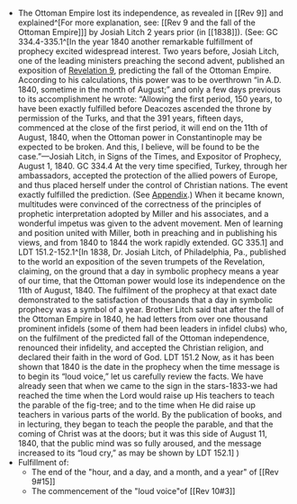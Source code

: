 - The Ottoman Empire lost its independence, as revealed in [[Rev 9]] and explained^[For more explanation, see: [[Rev 9 and the fall of the Ottoman Empire]]] by Josiah Litch 2 years prior (in [[1838]]). (See: GC 334.4-335.1^[In the year 1840 another remarkable fulfillment of prophecy excited widespread interest. Two years before, Josiah Litch, one of the leading ministers preaching the second advent, published an exposition of [Revelation 9](1965.62927), predicting the fall of the Ottoman Empire. According to his calculations, this power was to be overthrown “in A.D. 1840, sometime in the month of August;” and only a few days previous to its accomplishment he wrote: “Allowing the first period, 150 years, to have been exactly fulfilled before Deacozes ascended the throne by permission of the Turks, and that the 391 years, fifteen days, commenced at the close of the first period, it will end on the 11th of August, 1840, when the Ottoman power in Constantinople may be expected to be broken. And this, I believe, will be found to be the case.”—Josiah Litch, in Signs of the Times, and Expositor of Prophecy, August 1, 1840. GC 334.4
At the very time specified, Turkey, through her ambassadors, accepted the protection of the allied powers of Europe, and thus placed herself under the control of Christian nations. The event exactly fulfilled the prediction. (See [Appendix](132.3160).) When it became known, multitudes were convinced of the correctness of the principles of prophetic interpretation adopted by Miller and his associates, and a wonderful impetus was given to the advent movement. Men of learning and position united with Miller, both in preaching and in publishing his views, and from 1840 to 1844 the work rapidly extended. GC 335.1] and LDT 151.2-152.1^[In 1838, Dr. Josiah Litch, of Philadelphia, Pa., published to the world an exposition of the seven trumpets of the Revelation, claiming, on the ground that a day in symbolic prophecy means a year of our time, that the Ottoman power would lose its independence on the 11th of August, 1840. The fulfilment of the prophecy at that exact date demonstrated to the satisfaction of thousands that a day in symbolic prophecy was a symbol of a year. Brother Litch said that after the fall of the Ottoman Empire in 1840, he had letters from over one thousand prominent infidels (some of them had been leaders in infidel clubs) who, on the fulfilment of the predicted fall of the Ottoman independence, renounced their infidelity, and accepted the Christian religion, and declared their faith in the word of God. LDT 151.2
Now, as it has been shown that 1840 is the date in the prophecy when the time message is to begin its “loud voice,” let us carefully review the facts. We have already seen that when we came to the sign in the stars-1833-we had reached the time when the Lord would raise up His teachers to teach the parable of the fig-tree; and to the time when He did raise up teachers in various parts of the world. By the publication of books, and in lecturing, they began to teach the people the parable, and that the coming of Christ was at the doors; but it was this side of August 11, 1840, that the public mind was so fully aroused, and the message increased to its “loud cry,” as may be shown by LDT 152.1] )
- Fulfillment of:
	- The end of the "hour, and a day, and a month, and a year" of [[Rev 9#15]]
	- The commencement of the "loud voice"of [[Rev 10#3]]
